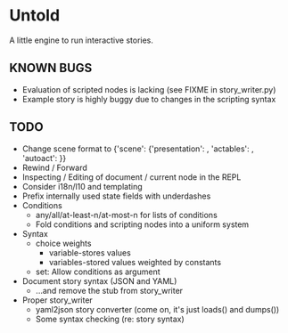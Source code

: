 Untold
======

A little engine to run interactive stories. 

KNOWN BUGS
----------

* Evaluation of scripted nodes is lacking (see FIXME in story_writer.py)
* Example story is highly buggy due to changes in the scripting syntax

TODO
----

* Change scene format to
      {'scene': {'presentation': <foo>,
                 'actables': <bar>,
                 'autoact': <baz>}}
* Rewind / Forward
* Inspecting / Editing of document / current node in the REPL
* Consider i18n/l10 and templating
* Prefix internally used state fields with underdashes
* Conditions
  * any/all/at-least-n/at-most-n for lists of conditions
  * Fold conditions and scripting nodes into a uniform system
* Syntax
  * choice weights
    * variable-stores values
    * variables-stored values weighted by constants
  * set: Allow conditions as argument
* Document story syntax (JSON and YAML)
  * ...and remove the stub from story_writer
* Proper story_writer
  * yaml2json story converter (come on, it's just loads() and dumps())
  * Some syntax checking (re: story syntax)

